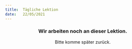 ```yaml
---
title:  Tägliche Lektion
date:   22/05/2021
---
```


### <center>Wir arbeiten noch an dieser Lektion.</center>
<center>Bitte komme später zurück.</center>